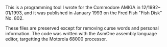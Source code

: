 This is a programming tool I wrote for the Commodore AMIGA in 12/1992–01/1993,
and it was published in January 1993 on the Fred Fish "Fish Disk" No. 802.

These files are preserved except for removing curse words and personal information.
The code was written with the AsmOne assembly language editor, targetting
the Motorola 68000 processor.
